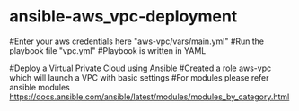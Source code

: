 # ansible-aws_vpc-deployment
#Enter your aws credentials here "aws-vpc/vars/main.yml"
#Run the playbook file "vpc.yml"
#Playbook is written in YAML

#Deploy a Virtual Private Cloud using Ansible 
#Created a role aws-vpc which will launch a VPC with basic settings
#For modules please refer ansible modules
https://docs.ansible.com/ansible/latest/modules/modules_by_category.html
